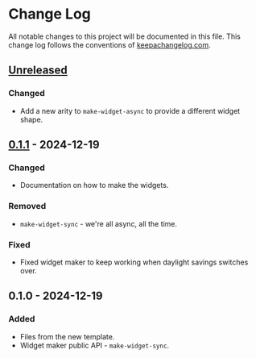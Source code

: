# Change Log
All notable changes to this project will be documented in this file. This change log follows the conventions of [keepachangelog.com](http://keepachangelog.com/).

## [Unreleased]
### Changed
- Add a new arity to `make-widget-async` to provide a different widget shape.

## [0.1.1] - 2024-12-19
### Changed
- Documentation on how to make the widgets.

### Removed
- `make-widget-sync` - we're all async, all the time.

### Fixed
- Fixed widget maker to keep working when daylight savings switches over.

## 0.1.0 - 2024-12-19
### Added
- Files from the new template.
- Widget maker public API - `make-widget-sync`.

[Unreleased]: https://github.com/benjaminbinford/day19/compare/0.1.1...HEAD
[0.1.1]: https://github.com/benjaminbinford/day19/compare/0.1.0...0.1.1
